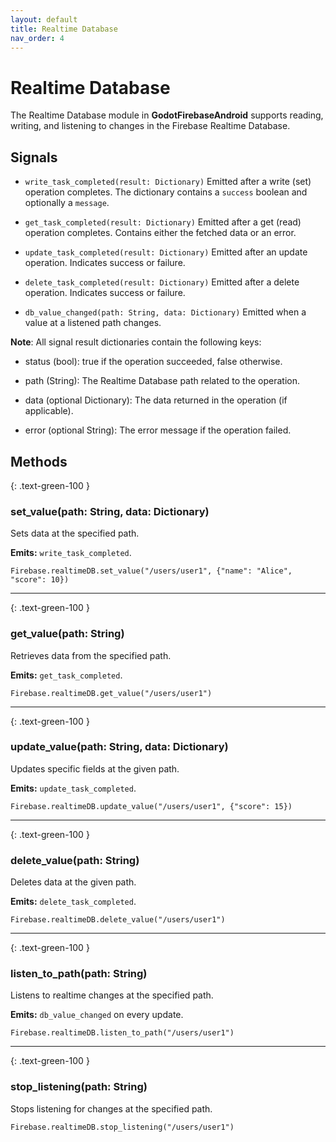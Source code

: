 ```yaml
---
layout: default
title: Realtime Database
nav_order: 4
---
```


# Realtime Database

The Realtime Database module in **GodotFirebaseAndroid** supports reading, writing, and listening to changes in the Firebase Realtime Database.

## Signals

- `write_task_completed(result: Dictionary)`
  Emitted after a write (set) operation completes. The dictionary contains a `success` boolean and optionally a `message`.

- `get_task_completed(result: Dictionary)`
  Emitted after a get (read) operation completes. Contains either the fetched data or an error.

- `update_task_completed(result: Dictionary)`
  Emitted after an update operation. Indicates success or failure.

- `delete_task_completed(result: Dictionary)`
  Emitted after a delete operation. Indicates success or failure.

- `db_value_changed(path: String, data: Dictionary)`
  Emitted when a value at a listened path changes.

**Note**: All signal result dictionaries contain the following keys:

- status (bool): true if the operation succeeded, false otherwise.

- path (String): The Realtime Database path related to the operation.

- data (optional Dictionary): The data returned in the operation (if applicable).

- error (optional String): The error message if the operation failed.

## Methods

{: .text-green-100 }
### set_value(path: String, data: Dictionary)

Sets data at the specified path.

**Emits:** `write_task_completed`.

```gdscript
Firebase.realtimeDB.set_value("/users/user1", {"name": "Alice", "score": 10})
```

---

{: .text-green-100 }
### get_value(path: String)

Retrieves data from the specified path.

**Emits:** `get_task_completed`.

```gdscript
Firebase.realtimeDB.get_value("/users/user1")
```

---

{: .text-green-100 }
### update_value(path: String, data: Dictionary)

Updates specific fields at the given path.

**Emits:** `update_task_completed`.

```gdscript
Firebase.realtimeDB.update_value("/users/user1", {"score": 15})
```

---

{: .text-green-100 }
### delete_value(path: String)

Deletes data at the given path.

**Emits:** `delete_task_completed`.

```gdscript
Firebase.realtimeDB.delete_value("/users/user1")
```

---

{: .text-green-100 }
### listen_to_path(path: String)

Listens to realtime changes at the specified path.

**Emits:** `db_value_changed` on every update.

```gdscript
Firebase.realtimeDB.listen_to_path("/users/user1")
```

---

{: .text-green-100 }
### stop_listening(path: String)

Stops listening for changes at the specified path.

```gdscript
Firebase.realtimeDB.stop_listening("/users/user1")
```
